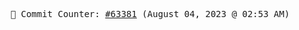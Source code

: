 <p align="center">
    <samp>
        📮 Commit Counter: <a href="https://github.com/Javascript-void0/Javascript-void0/commits/main">#63381</a> (August 04, 2023 @ 02:53 AM)
    </samp>
</p>